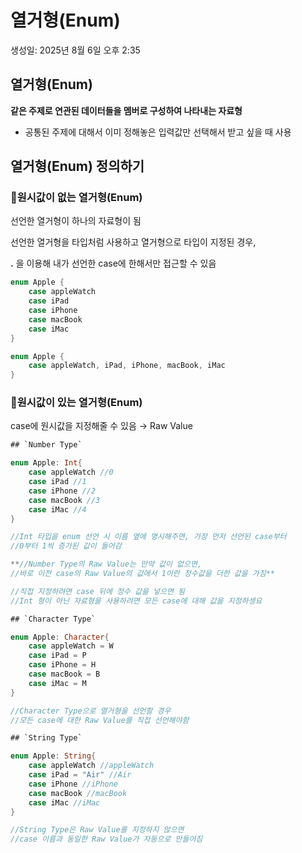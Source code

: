 # 열거형(Enum)

생성일: 2025년 8월 6일 오후 2:35

## 열거형(Enum)

**같은 주제로 연관된 데이터들을 멤버로 구성하여 나타내는 자료형**

- 공통된 주제에 대해서 이미 정해놓은 입력값만 선택해서 받고 싶을 때 사용

## 열거형(Enum) 정의하기

<aside>

### 📍원시값이 없는 열거형(Enum)

선언한 열거형이 하나의 자료형이 됨

선언한 열거형을 타입처럼 사용하고 열거형으로 타입이 지정된 경우,

**.** 을 이용해 내가 선언한 case에 한해서만 접근할 수 있음

```swift
enum Apple {
	case appleWatch
	case iPad
	case iPhone
	case macBook
	case iMac
}
```

```swift
enum Apple {
	case appleWatch, iPad, iPhone, macBook, iMac
}
```

</aside>

<aside>

### 📍원시값이 있는 열거형(Enum)

case에 원시값을 지정해줄 수 있음 → Raw Value

```swift
## `Number Type`

enum Apple: Int{
	case appleWatch //0
	case iPad //1
	case iPhone //2
	case macBook //3
	case iMac //4
}

//Int 타입을 enum 선언 시 이름 옆에 명시해주면, 가장 먼저 선언된 case부터
//0부터 1씩 증가된 값이 들어감

**//Number Type의 Raw Value는 만약 값이 없으면,
//바로 이전 case의 Raw Value의 값에서 1이란 정수값을 더한 값을 가짐**

//직접 지정하려면 case 뒤에 정수 값을 넣으면 됨
//Int 형이 아닌 자료형을 사용하려면 모든 case에 대해 값을 지정하셍요
```

```swift
## `Character Type`

enum Apple: Character{
	case appleWatch = W
	case iPad = P
	case iPhone = H
	case macBook = B
	case iMac = M
}

//Character Type으로 열거형을 선언할 경우
//모든 case에 대한 Raw Value를 직접 선언해야함
```

```swift
## `String Type`

enum Apple: String{
	case appleWatch //appleWatch
	case iPad = "Air" //Air
	case iPhone //iPhone
	case macBook //macBook
	case iMac //iMac
}

//String Type은 Raw Value를 지정하지 않으면
//case 이름과 동일한 Raw Value가 자동으로 만들어짐
```

</aside>
